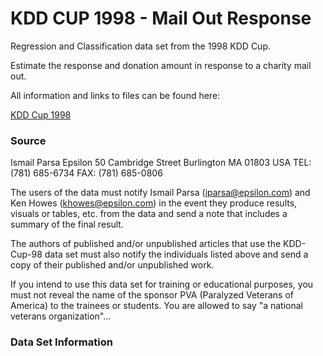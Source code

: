 KDD CUP 1998 - Mail Out Response
================================

Regression and Classification data set from the 1998 KDD Cup.

Estimate the response and donation amount in response to a charity mail out.

All information and links to files can be found here:

[KDD Cup 1998](https://kdd.ics.uci.edu/databases/kddcup98/kddcup98.html)


### Source

Ismail Parsa
Epsilon 
50 Cambridge Street
Burlington MA 01803 USA
TEL: (781) 685-6734 
FAX: (781) 685-0806 


The users of the data must notify Ismail Parsa (iparsa@epsilon.com) and 
Ken Howes (khowes@epsilon.com) in the event they produce results, visuals 
or tables, etc. from the data and send a note that includes a summary of 
the final result.

The authors of published and/or unpublished articles that use the KDD-Cup-98 
data set must also notify the individuals listed above and send a copy of 
their published and/or unpublished work.

If you intend to use this data set for training or educational purposes, 
you must not reveal the name of the sponsor PVA (Paralyzed Veterans of America) 
to the trainees or students. 
You are allowed to say "a national veterans organization"...


### Data Set Information





